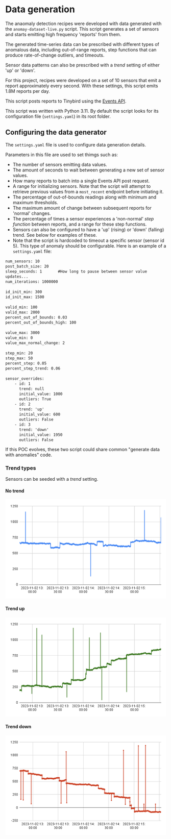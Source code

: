 # Data generation 

The anaomaly detection recipes were developed with data generated with the `anomay-dataset-live.py` script. This script generates a set of sensors and starts emitting high frequency 'reports' from them. 

The generated time-series data can be prescribed with different types of anomalous data, including out-of-range reports, step functions that can produce rate-of-change outliers, and timeouts.

Sensor data patterns can also be prescribed with a *trend* setting of either 'up' or 'down'. 

For this project, recipes were developed on a set of 10 sensors that emit a report approximately every second. With these settings, this script emits 1.8M reports per day. 

This script posts reports to Tinybird using the [Events API](https://www.tinybird.co/docs/api-reference/events-api). 

This script was written with Python 3.11. By default the script looks for its configuration file (`settings.yaml`) in its root folder. 

## Configuring the data generator

The `settings.yaml` file is used to configure data generation details. 

Parameters in this file are used to set thimgs such as:

* The number of sensors emitting data values. 
* The amount of seconds to wait between generating a new set of sensor values. 
* How many reports to batch into a single Events API post request.
* A range for initializing sensors. Note that the script will attempt to retrieve previous values from a `most_recent` endpoint before initiating it.
* The percentage of out-of-bounds readings along with minimum and maximum thresholds. 
* The maximum amount of change between subsequent reports for 'normal' changes. 
* The percentage of times a sensor experiences a 'non-normal' *step function* between reports, and a range for these step functions. 
* Sensors can also be configured to have a 'up' (rising) or 'down' (falling) trend. See below for examples of these. 
* Note that the script is hardcoded to timeout a specific sensor (sensor id 5). This type of anomaly should be configurable. 
Here is an example of a `settings.yaml` file:
```
num_sensors: 10
post_batch_size: 20
sleep_seconds: 1       #How long to pause between sensor value updates... 
num_iterations: 1000000

id_init_min: 300
id_init_max: 1500

valid_min: 100
valid_max: 2000
percent_out_of_bounds: 0.03
percent_out_of_bounds_high: 100

value_max: 3000
value_min: 0
value_max_normal_change: 2

step_min: 20
step_max: 50
percent_step: 0.05
percent_step_trend: 0.06

sensor_overrides:
    - id: 1
      trend: null
      initial_value: 1000
      outliers: True
    - id: 2
      trend: 'up'
      initial_value: 600
      outliers: False
    - id: 3
      trend: 'down'
      initial_value: 1950  
      outliers: False
```

If this POC evolves, these two script could share common "generate data with anomalies" code. 


### Trend types

Sensors can be seeded with a *trend* setting. 

#### No trend

![No trending](../charts/no-trend.png)

#### Trend up

![Trending up](../charts/trend-up.png)

#### Trend down

![Trending down](../charts/trend-down.png)



